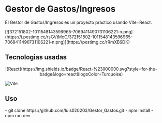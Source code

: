 <h1>Gestor de Gastos/Ingresos</h1>

<p>
El Gestor de Gastos/Ingresos es un proyecto practico usando Vite+React. 
</p>
<div>
	[![372151802-1011548143596965-7069411490731106221-n.png](https://i.postimg.cc/rsGVtMcC/372151802-1011548143596965-7069411490731106221-n.png)](https://postimg.cc/rRmXB6DK)
</div>
<h2>
Tecnologias usadas
</h2>
<p align=center>
![React](https://img.shields.io/badge/React-%23000000.svg?style=for-the-badge&logo=react&logoColor=Turquoise) 

![Vite](https://img.shields.io/badge/Vite-%23000000.svg?style=for-the-badge&logo=vite&logoColor=Turquoise)
</p>

<h2>
Uso
</h2>
- git clone https://github.com/luis020203/Gestor_Gastos.git 
- npm install
- npm run dev

